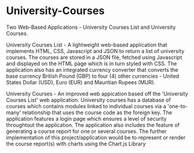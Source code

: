 # University-Courses
Two Web-Based Applications - University Courses List and University Courses.

University Courses List - A lightweight web-based application that implements HTML, CSS, Javascript and JSON to return a list of university courses. The courses are stored in a JSON file, fetched using Javascript and displayed on the HTML page which is in turn styled with CSS. The application also has an integrated currency converter that converts the base currency British Pound (GBP) to four (4) other currencies - United States Dollar (USD), Euro (EUR) and Mauritian Rupees (MUR).

University Courses - An improved web appication based off the 'University Courses List' web application. University courses has a database of courses which contains modules linked to individual courses via a 'one-to-many' relationship that uses the course code as the foreign key. The application features a login page which ensures a level of security throughtout the application. The application also includes the feature of generating a course report for one or several courses. The further implementation of this project/application would be to represent or render the course report(s) with charts using the Chart.js Library

